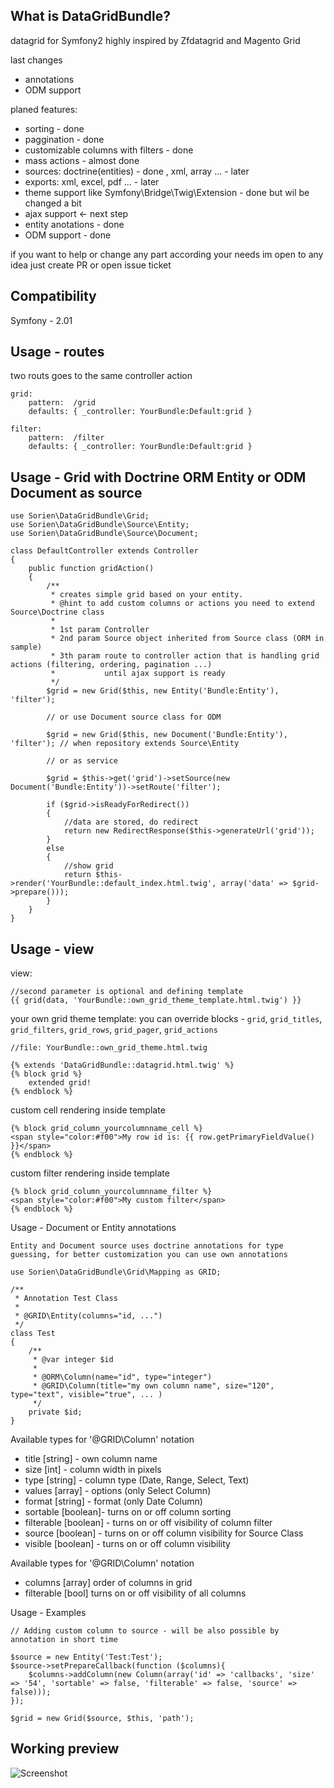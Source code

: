 What is DataGridBundle?
-----

datagrid for Symfony2 highly inspired by Zfdatagrid and Magento Grid

last changes

 - annotations
 - ODM support

planed features:

 - sorting - done
 - paggination - done
 - customizable columns with filters - done
 - mass actions - almost done
 - sources: doctrine(entities) - done , xml, array ... - later
 - exports: xml, excel, pdf ... - later
 - theme support like Symfony\Bridge\Twig\Extension - done but wil be changed a bit
 - ajax support <- next step
 - entity anotations - done
 - ODM support - done


if you want to help or change any part according your needs im open to any idea just create PR or open issue ticket

Compatibility
-----

Symfony - 2.01

Usage - routes
-----
two routs goes to the same controller action

    grid:
        pattern:  /grid
        defaults: { _controller: YourBundle:Default:grid }

    filter:
        pattern:  /filter
        defaults: { _controller: YourBundle:Default:grid }

Usage - Grid with Doctrine ORM Entity or ODM Document as source
-----
    use Sorien\DataGridBundle\Grid;
    use Sorien\DataGridBundle\Source\Entity;
    use Sorien\DataGridBundle\Source\Document;

    class DefaultController extends Controller
    {
        public function gridAction()
        {
            /**
             * creates simple grid based on your entity.
             * @hint to add custom columns or actions you need to extend Source\Doctrine class
             *
             * 1st param Controller 
             * 2nd param Source object inherited from Source class (ORM in sample)
             * 3th param route to controller action that is handling grid actions (filtering, ordering, pagination ...)
             *           until ajax support is ready
             */
            $grid = new Grid($this, new Entity('Bundle:Entity'), 'filter');

            // or use Document source class for ODM

            $grid = new Grid($this, new Document('Bundle:Entity'), 'filter'); // when repository extends Source\Entity

            // or as service

            $grid = $this->get('grid')->setSource(new Document('Bundle:Entity'))->setRoute('filter');

            if ($grid->isReadyForRedirect())
            {
                //data are stored, do redirect
                return new RedirectResponse($this->generateUrl('grid'));
            }
            else
            {
                //show grid
                return $this->render('YourBundle::default_index.html.twig', array('data' => $grid->prepare()));
            }
        }
    }

Usage - view
-----
view:

    //second parameter is optional and defining template
    {{ grid(data, 'YourBundle::own_grid_theme_template.html.twig') }}

your own grid theme template: you can override blocks - `grid`, `grid_titles`, `grid_filters`, `grid_rows`, `grid_pager`, `grid_actions`

    //file: YourBundle::own_grid_theme.html.twig

    {% extends 'DataGridBundle::datagrid.html.twig' %}
    {% block grid %}
        extended grid!
    {% endblock %}

custom cell rendering inside template

    {% block grid_column_yourcolumnname_cell %}
    <span style="color:#f00">My row id is: {{ row.getPrimaryFieldValue() }}</span>
    {% endblock %}

custom filter rendering inside template

    {% block grid_column_yourcolumnname_filter %}
    <span style="color:#f00">My custom filter</span>
    {% endblock %}

Usage - Document or Entity annotations

    Entity and Document source uses doctrine annotations for type guessing, for better customization you can use own annotations

    use Sorien\DataGridBundle\Grid\Mapping as GRID;

    /**
     * Annotation Test Class
     *
     * @GRID\Entity(columns="id, ...")
     */
    class Test
    {
        /**
         * @var integer $id
         *
         * @ORM\Column(name="id", type="integer")
         * @GRID\Column(title="my own column name", size="120", type="text", visible="true", ... )
         */
        private $id;
    }

Available types for '@GRID\Column' notation

 - title [string] - own column name
 - size [int] - column width in pixels
 - type [string] - column type (Date, Range, Select, Text)
 - values [array] - options (only Select Column)
 - format [string] - format (only Date Column)
 - sortable [boolean]- turns on or off column sorting
 - filterable [boolean] - turns on or off visibility of column filter
 - source [boolean] - turns on or off column visibility for Source Class
 - visible [boolean] -  turns on or off column visibility

Available types for '@GRID\Column' notation

 - columns [array] order of columns in grid
 - filterable [bool] turns on or off visibility of all columns

Usage - Examples

    // Adding custom column to source - will be also possible by annotation in short time

    $source = new Entity('Test:Test');
    $source->setPrepareCallback(function ($columns){
        $columns->addColumn(new Column(array('id' => 'callbacks', 'size' => '54', 'sortable' => false, 'filterable' => false, 'source' => false)));
    });

    $grid = new Grid($source, $this, 'path');


Working preview
-----
<img src="http://vortex-portal.com/datagrid/grid2.png" alt="Screenshot" />
